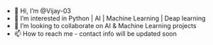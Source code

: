 - 👋 Hi, I’m @Vijay-03
- 👀 I’m interested in Python | AI | Machine Learning | Deap learning 
- 💞️ I’m looking to collaborate on AI & Machine Learning projects
- 📫 How to reach me - contact info will be updated soon

<!---
Vijay-03/Vijay-03 is a ✨ special ✨ repository because its `README.md` (this file) appears on your GitHub profile.
You can click the Preview link to take a look at your changes.
--->
